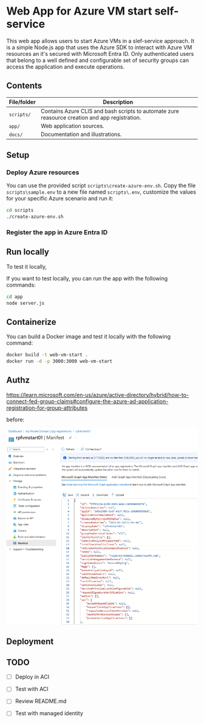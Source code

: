 # Web App for Azure VM start self-service

This web app allows users to start Azure VMs in a slef-service approach. It is a simple Node.js app that uses the Azure SDK to interact with Azure VM resources an it's secured with Microsoft Entra ID. Only authenticated users that belong to a well defined and configurable set of security groups can access the application and execute operations. 

## Contents

| File/folder   | Description                                                                                    |
|---------------|------------------------------------------------------------------------------------------------|
| `scripts/`    | Contains Azure CLIS and bash scripts to automate zure reasource creation and app registration. |
| `app/`        | Web application sources.                                                                       |
| `docs/`       | Documentation and illustrations.                                                               |


## Setup

### Deploy Azure resources

You can use the provided script `scripts\create-azure-env.sh`. Copy the file `scripts\sample.env` to a new file named `scripts\.env`, customize the values for your specific Azure scenario and run it:

```bash
cd scripts
./create-azure-env.sh
```

### Register the app in Azure Entra ID



## Run locally

To test it locally, 

If you want to test locally, you can run the app with the following commands:

```bash
cd app
node server.js
```

## Containerize

You can build a Docker image and test it locally with the following command:

```bash
docker build -t web-vm-start .
docker run -d -p 3000:3000 web-vm-start
```

## Authz

https://learn.microsoft.com/en-us/azure/active-directory/hybrid/how-to-connect-fed-group-claims#configure-the-azure-ad-application-registration-for-group-attributes

before:  

![alt text](docs/images/manifest.png)



## Deployment

## TODO

- [ ] Deploy in ACI
- [ ] Test with ACI




- [ ] Review README.md
- [ ] Test with managed identity
